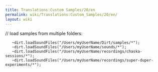```yaml
---
title: Translations:Custom Samples/20/en
permalink: wiki/Translations:Custom_Samples/20/en/
layout: wiki
---
```


// load samples from multiple folders:

`   ~dirt.loadSoundFiles("/Users/myUserName/Dirt/samples/*"); `  
`   ~dirt.loadSoundFiles("/Users/myUserName/sounds/*"); `  
`   ~dirt.loadSoundFiles("/Users/myUserName/recordings/chaska-sessions/*");`  
`   ~dirt.loadSoundFiles("/Users/myUserName/recordings/super-duper-experiments/*");`
